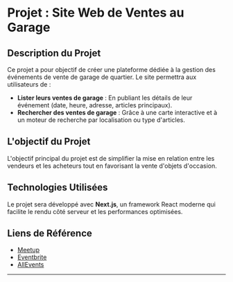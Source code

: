 # Projet : Site Web de Ventes au Garage

## Description du Projet

Ce projet a pour objectif de créer une plateforme dédiée à la gestion des événements de vente de garage de quartier. Le site permettra aux utilisateurs de :

- **Lister leurs ventes de garage** : En publiant les détails de leur événement (date, heure, adresse, articles principaux).
- **Rechercher des ventes de garage** : Grâce à une carte interactive et à un moteur de recherche par localisation ou type d'articles.

## L'objectif du Projet

L'objectif principal du projet est de simplifier la mise en relation entre les vendeurs et les acheteurs tout en favorisant la vente d'objets d'occasion.

## Technologies Utilisées

Le projet sera développé avec **Next.js**, un framework React moderne qui facilite le rendu côté serveur et les performances optimisées.

## Liens de Référence

- [Meetup](https://www.meetup.com)
- [Eventbrite](https://www.eventbrite.com)
- [AllEvents](https://www.allevents.in)

---
